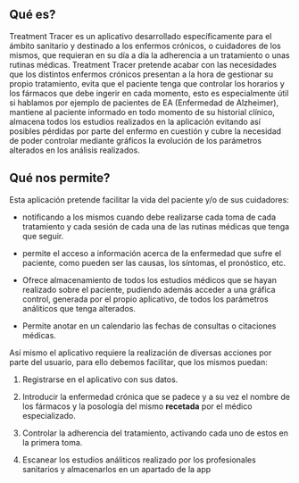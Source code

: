 ## Qué es?

Treatment Tracer es un aplicativo desarrollado específicamente para el ámbito sanitario y destinado a los enfermos crónicos, o cuidadores de los mismos, que requieran en su día a día la adherencia a un tratamiento o unas rutinas médicas.
Treatment Tracer pretende acabar con las necesidades que los distintos enfermos crónicos presentan a la hora de gestionar su propio tratamiento, evita que el paciente tenga que controlar los horarios y los fármacos que debe ingerir en cada momento, esto es especialmente útil si hablamos por ejemplo de pacientes de EA (Enfermedad de Alzheimer), mantiene al paciente informado en todo momento de su historial clínico, almacena todos los estudios realizados en la aplicación evitando así posibles pérdidas por parte del enfermo en cuestión y cubre la necesidad de poder controlar mediante gráficos la evolución de los parámetros alterados en los análisis realizados.

## Qué nos permite?
Esta aplicación pretende facilitar la vida del paciente y/o de sus cuidadores:

* notificando a los mismos cuando debe realizarse cada toma de cada tratamiento y cada sesión de cada una de las rutinas médicas que tenga que seguir.
* permite el acceso a información acerca de la enfermedad que sufre el paciente, como pueden ser las causas, los síntomas, el pronóstico, etc. 

* Ofrece almacenamiento de todos los estudios médicos que se hayan realizado sobre el paciente, pudiendo además acceder a una gráfica control, generada por el propio aplicativo, de todos los parámetros análiticos que tenga alterados.

* Permite anotar en un calendario las fechas de consultas o citaciones médicas.

Así mismo el aplicativo requiere la realización de diversas acciones por parte del usuario, para ello debemos facilitar, que los mismos puedan:

1. Registrarse en el aplicativo con sus datos.

1. Introducir la enfermedad crónica que se padece y a su vez el nombre de los fármacos y la posología del mismo **recetada** por el médico especializado.

1. Controlar la adherencia del tratamiento, activando cada uno de estos en la primera toma.

1. Escanear los estudios análiticos realizado por los profesionales sanitarios y almacenarlos en un apartado de la app

